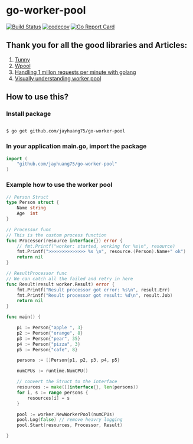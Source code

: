 # go-worker-pool

[![Build Status](https://travis-ci.org/jayhuang75/go-worker-pool.svg?branch=master)](https://travis-ci.org/jayhuang75/go-worker-pool) [![codecov](https://codecov.io/gh/jayhuang75/go-worker-pool/branch/master/graph/badge.svg)](https://codecov.io/gh/jayhuang75/go-worker-pool)
[![Go Report Card](https://goreportcard.com/badge/github.com/jayhuang75/go-worker-pool)](https://goreportcard.com/report/github.com/jayhuang75/go-worker-pool)

## Thank you for all the good libraries and Articles:

1. [Tunny](https://github.com/Jeffail/tunny)
2. [Wpool](https://github.com/gotohr/wpool)
3. [Handling 1 millon requests per minute with golang](http://marcio.io/2015/07/handling-1-million-requests-per-minute-with-golang/)
4. [Visually understanding worker pool](https://medium.com/coinmonks/visually-understanding-worker-pool-48a83b7fc1f5)

## How to use this?

### Install package

```bash

$ go get github.com/jayhuang75/go-worker-pool
```

### In your application main.go, import the package

```go
import (
    "github.com/jayhuang75/go-worker-pool"
)
```

### Example how to use the worker pool

```go
// Person Struct
type Person struct {
    Name string
    Age  int
}

// Processor func
// This is the custom process function
func Processor(resource interface{}) error {
    // fmt.Printf("worker: started, working for %s\n", resource)
    fmt.Printf(">>>>>>>>>>>>>> %s \n", resource.(Person).Name+" ok")
    return nil
}

// ResultProcessor func 
// We can catch all the failed and retry in here
func Result(result worker.Result) error {
    fmt.Printf("Result processor got error: %s\n", result.Err)
    fmt.Printf("Result processor got result: %d\n", result.Job)
    return nil
}

func main() {

    p1 := Person{"apple ", 3}
    p2 := Person{"orange", 8}
    p3 := Person{"pear", 35}
    p4 := Person{"pizza", 3}
    p5 := Person{"cafe", 8}

    persons := []Person{p1, p2, p3, p4, p5}

    numCPUs := runtime.NumCPU()

    // convert the Struct to the interface
    resources := make([]interface{}, len(persons))
    for i, s := range persons {
        resources[i] = s
    }

    pool := worker.NewWorkerPool(numCPUs)
    pool.Log(false) // remove heavry logging
    pool.Start(resources, Processor, Result)

}
```
